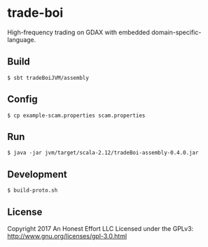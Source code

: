 # trade-boi
High-frequency trading on GDAX with embedded domain-specific-language.

## Build
```
$ sbt tradeBoiJVM/assembly
```

## Config
```
$ cp example-scam.properties scam.properties
```

## Run
```
$ java -jar jvm/target/scala-2.12/tradeBoi-assembly-0.4.0.jar
```

## Development
```
$ build-proto.sh
```

## License
Copyright 2017 An Honest Effort LLC
Licensed under the GPLv3: http://www.gnu.org/licenses/gpl-3.0.html
